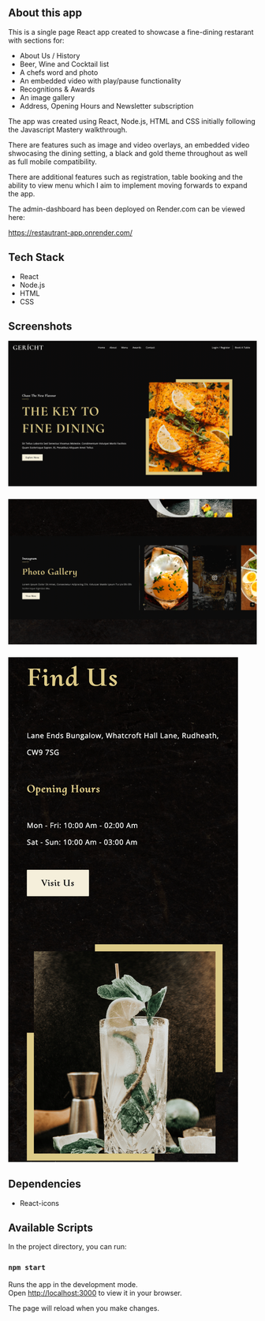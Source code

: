 ## About this app

This is a single page React app created to showcase a fine-dining restarant with sections for:

- About Us / History
- Beer, Wine and Cocktail list
- A chefs word and photo
- An embedded video with play/pause functionality
- Recognitions & Awards
- An image gallery
- Address, Opening Hours and Newsletter subscription

The app was created using React, Node.js, HTML and CSS initially following the Javascript Mastery walkthrough.

There are features such as image and video overlays, an embedded video shwocasing the dining setting, a black and gold theme throughout as well as full mobile compatibility.

There are additional features such as registration, table booking and the ability to view menu which I aim to implement moving forwards to expand the app.

The admin-dashboard has been deployed on Render.com can be viewed here:

https://restautrant-app.onrender.com/

## Tech Stack

- React
- Node.js
- HTML
- CSS

## Screenshots

!["Screenshot of Homepage"](https://github.com/zainab66/restaurant-app/blob/main/docs/restaurant-home.png?raw=true)

###

!["Screenshot of Restaurant Gallery"](https://github.com/zainab66/restaurant-app/blob/main/docs/restaurant-photos.png?raw=true)

###

!["Screenshot of Mobile View on iPhone 12 Pro"](https://github.com/zainab66/restaurant-app/blob/main/docs/restaurant-mobile.png?raw=true)

## Dependencies

- React-icons

## Available Scripts

In the project directory, you can run:

### `npm start`

Runs the app in the development mode.\
Open [http://localhost:3000](http://localhost:3000) to view it in your browser.

The page will reload when you make changes.
